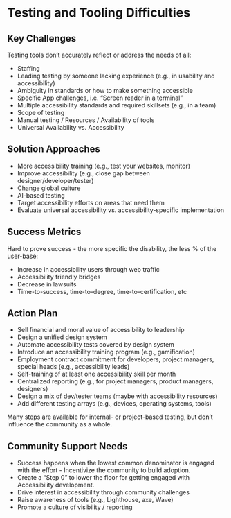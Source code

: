 # Testing and Tooling Difficulties

## Key Challenges
Testing tools don’t accurately reflect or address the needs of all:
* Staffing
* Leading testing by someone lacking experience (e.g., in usability and accessibility)
* Ambiguity in standards or how to make something accessible
* Specific App challenges, i.e. “Screen reader in a terminal”
* Multiple accessibility standards and required skillsets (e.g., in a team)
* Scope of testing
* Manual testing / Resources / Availability of tools
* Universal Availability vs. Accessibility

## Solution Approaches 
* More accessibility training (e.g., test your websites, monitor)
* Improve accessibility (e.g., close gap between designer/developer/tester)
* Change global culture
* AI-based testing
* Target accessibility efforts on areas that need them
* Evaluate universal accessibility vs. accessibility-specific implementation

## Success Metrics
Hard to prove success - the more specific the disability, the less % of the user-base:
* Increase in accessibility users through web traffic
* Accessibility friendly bridges
* Decrease in lawsuits
* Time-to-success, time-to-degree, time-to-certification, etc

## Action Plan
* Sell financial and moral value of accessibility to leadership
* Design a unified design system
* Automate accessibility tests covered by design system
* Introduce an accessibility training program (e.g., gamification)
* Employment contract commitment for developers, project managers, special heads (e.g., accessibility leads)
* Self-training of at least one accessibility skill per month
* Centralized reporting (e.g., for project managers, product managers, designers)
* Design a mix of dev/tester teams (maybe with accessibility resources)
* Add different testing arrays (e.g., devices, operating systems, tools)

Many steps are available for internal- or project-based testing, but don’t influence the community as a whole.

## Community Support Needs
* Success happens when the lowest common denominator is engaged with the effort - Incentivize the community to build adoption.
* Create a “Step 0” to lower the floor for getting engaged with Accessibility development.
* Drive interest in accessibility through community challenges
* Raise awareness of tools (e.g., Lighthouse, axe, Wave)
* Promote a culture of visibility / reporting